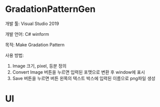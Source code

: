 # GradationPatternGen

개발 툴: Visual Studio 2019

개발 언어: C# winform

목적: Make Gradation Pattern

사용 방법:

1. Image 크기, pixel, 등분 정의
2. Convert Image 버튼을 누르면 입력된 포맷으로 변환 후 window에 표시
3. Save 버튼을 누르면 버튼 왼쪽의 텍스트 박스에 입력된 이름으로 png파일 생성


# UI

